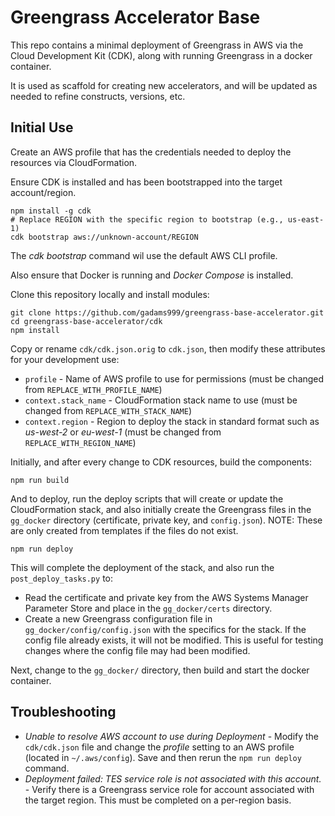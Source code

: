 # Greengrass Accelerator Base

This repo contains a minimal deployment of Greengrass in AWS via the Cloud Development Kit (CDK), along with running Greengrass in a docker container.

It is used as scaffold for creating new accelerators, and will be updated as needed to refine constructs, versions, etc.

## Initial Use

Create an AWS profile that has the credentials needed to deploy the resources via CloudFormation.

Ensure CDK is installed and has been bootstrapped into the target account/region. 

```shell
npm install -g cdk
# Replace REGION with the specific region to bootstrap (e.g., us-east-1)
cdk bootstrap aws://unknown-account/REGION
```
The *cdk bootstrap* command wil use the default AWS CLI profile.

Also ensure that Docker is running and *Docker Compose* is installed.

Clone this repository locally and install modules:

```shell
git clone https://github.com/gadams999/greengrass-base-accelerator.git
cd greengrass-base-accelerator/cdk
npm install
```

Copy or rename `cdk/cdk.json.orig` to  `cdk.json`, then modify these attributes for your development use:

* `profile` - Name of AWS profile to use for permissions (must be changed from `REPLACE_WITH_PROFILE_NAME`)
* `context.stack_name` - CloudFormation stack name to use (must be changed from `REPLACE_WITH_STACK_NAME`)
* `context.region` - Region to deploy the stack in standard format such as *us-west-2* or *eu-west-1* (must be changed from `REPLACE_WITH_REGION_NAME`)

Initially, and after every change to CDK resources, build the components:

```shell
npm run build
```

And to deploy, run the deploy scripts that will create or update the CloudFormation stack, and also initially create the Greengrass files in the `gg_docker` directory (certificate, private key, and `config.json`). NOTE: These are only created from templates if the files do not exist.

```shell
npm run deploy
```

This will complete the deployment of the stack, and also run the `post_deploy_tasks.py` to:

* Read the certificate and private key from the AWS Systems Manager Parameter Store and place in the `gg_docker/certs` directory.
* Create a new Greengrass configuration file in `gg_docker/config/config.json` with the specifics for the stack. If the config file already exists, it will not be modified. This is useful for testing changes where the config file may had been modified.

Next, change to the `gg_docker/` directory, then build and start the docker container.


## Troubleshooting

* *Unable to resolve AWS account to use during Deployment* - Modify the `cdk/cdk.json` file and change the *profile* setting to an AWS profile (located in `~/.aws/config`). Save and then rerun the `npm run deploy` command.
* *Deployment failed: TES service role is not associated with this account.* - Verify there is a Greengrass service role for account associated with the target region. This must be completed on a per-region basis.